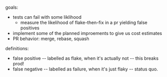 goals:

- tests can fail with some liklihood
  - measure the likelihood of flake-then-fix in a pr yielding false positives
- implement some of the planned improements to give us cost estimates
- PR behavior: merge, rebase, squash

definitions:

- false positive -- labelled as flake, when it's actually not -- this breaks
  prod!
- false negative -- labelled as failure, when it's just flaky -- status quo.
